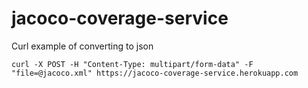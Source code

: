 # jacoco-coverage-service

Curl example of converting to json

```
curl -X POST -H "Content-Type: multipart/form-data" -F "file=@jacoco.xml" https://jacoco-coverage-service.herokuapp.com
```
